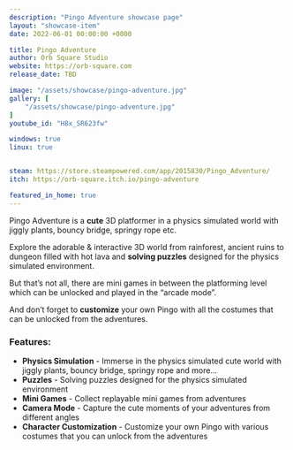 ```yaml
---
description: "Pingo Adventure showcase page"
layout: "showcase-item"
date: 2022-06-01 00:00:00 +0000

title: Pingo Adventure
author: Orb Square Studio
website: https://orb-square.com
release_date: TBD

image: "/assets/showcase/pingo-adventure.jpg"
gallery: [
	"/assets/showcase/pingo-adventure.jpg"
]
youtube_id: "H8x_SR623fw"

windows: true
linux: true


steam: https://store.steampowered.com/app/2015830/Pingo_Adventure/
itch: https://orb-square.itch.io/pingo-adventure

featured_in_home: true
---
```


<p>
  Pingo Adventure is a <strong>cute</strong> 3D platformer in a physics simulated world with jiggly plants, bouncy bridge, springy rope etc.
</p>
<p>
  Explore the adorable & interactive 3D world from rainforest, ancient ruins to dungeon filled with hot lava and <strong>solving puzzles</strong> designed for the physics simulated environment.
</p>
<p>
  But that’s not all, there are mini games in between the platforming level which can be unlocked and played in the “arcade mode”.
</p>
<p>
  And don’t forget to <strong>customize</strong> your own Pingo with all the costumes that can be unlocked from the adventures.
</p>

<h3>Features:</h3>
<ul>
    <li><strong>Physics Simulation</strong> - Immerse in the physics simulated cute world with jiggly plants, bouncy bridge, springy rope and more...</li>
    <li><strong>Puzzles</strong> - Solving puzzles designed for the physics simulated environment</li>
    <li><strong>Mini Games</strong> - Collect replayable mini games from adventures</li>
    <li><strong>Camera Mode</strong> - Capture the cute moments of your adventures from different angles</li>
    <li><strong>Character Customization</strong> - Customize your own Pingo with various costumes that you can unlock from the adventures</li>
</ul>